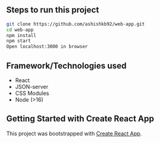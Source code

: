 ## Steps to run this project

```sh
git clone https://github.com/ashishkb92/web-app.git
cd web-app
npm install
npm start
Open localhost:3000 in browser
```

## Framework/Technologies used

- React
- JSON-server
- CSS Modules
- Node (>16)


## Getting Started with Create React App

This project was bootstrapped with [Create React App](https://github.com/facebook/create-react-app).
